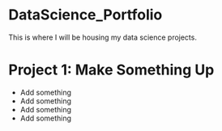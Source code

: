 # DataScience_Portfolio
This is where I will be housing my data science projects. 

# Project 1: Make Something Up
* Add something
* Add something
* Add something
* Add something
